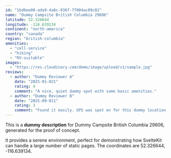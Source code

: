 ```yaml
---
id: "1bd6ee00-ada9-4a8c-936f-7f004ac09c02"
name: "Dummy Campsite British Columbia 29606"
latitude: 52.326644
longitude: -116.639134
continent: "north-america"
country: "canada"
region: "british-columbia"
amenities:
  - "cell-service"
  - "hiking"
  - "RV-suitable"
images:
  - "https://res.cloudinary.com/demo/image/upload/v1/sample.jpg"
reviews:
  - author: "Dummy Reviewer A"
    date: "2025-01-021"
    rating: 4
    comment: "A nice, quiet dummy spot with some basic amenities."
  - author: "Dummy Reviewer B"
    date: "2025-09-011"
    rating: 3
    comment: "Found it easily. GPS was spot on for this dummy location."
---
```


This is a **dummy description** for Dummy Campsite British Columbia 29606, generated for the proof of concept.

It provides a serene environment, perfect for demonstrating how SvelteKit can handle a large number of static pages. The coordinates are 52.326644, -116.639134.
